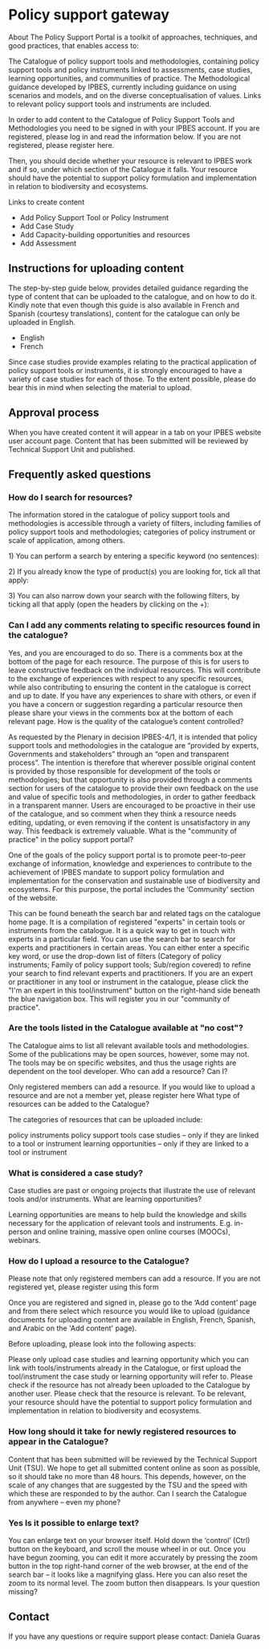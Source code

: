 # Policy support gateway

About The Policy Support Portal is a toolkit of approaches, techniques, and good practices, that enables access to:

The Catalogue of policy support tools and methodologies, containing policy support tools and policy instruments linked to assessments, case studies, learning opportunities, and communities of practice. The Methodological guidance developed by IPBES, currently including guidance on using scenarios and models, and on the diverse conceptualisation of values. Links to relevant policy support tools and instruments are included.

In order to add content to the Catalogue of Policy Support Tools and Methodologies you need to be signed in with your IPBES account. If you are registered, please log in and read the information below. If you are not registered, please register here.

Then, you should decide whether your resource is relevant to IPBES work and if so, under which section of the Catalogue it falls. Your resource should have the potential to support policy formulation and implementation in relation to biodiversity and ecosystems.

Links to create content

* Add Policy Support Tool or Policy Instrument
* Add Case Study
* Add Capacity-building opportunities and resources​
* Add Assessment

## Instructions for uploading content

The step-by-step guide below, provides detailed guidance regarding the type of content that can be uploaded to the catalogue, and on how to do it. Kindly note that even though this guide is also available in French and Spanish \(courtesy translations\), content for the catalogue can only be uploaded in English.

* English
* French

Since case studies provide examples relating to the practical application of policy support tools or instruments, it is strongly encouraged to have a variety of case studies for each of those. To the extent possible, please do bear this in mind when selecting the material to upload.

## Approval process

When you have created content it will appear in a tab on your IPBES website user account page. Content that has been submitted will be reviewed by Technical Support Unit and published.

## Frequently asked questions

### How do I search for resources?

The information stored in the catalogue of policy support tools and methodologies is accessible through a variety of filters, including families of policy support tools and methodologies; categories of policy instrument or scale of application, among others.

1\) You can perform a search by entering a specific keyword \(no sentences\):

2\) If you already know the type of product\(s\) you are looking for, tick all that apply:

3\) You can also narrow down your search with the following filters, by ticking all that apply \(open the headers by clicking on the +\):

### Can I add any comments relating to specific resources found in the catalogue?

Yes, and you are encouraged to do so. There is a comments box at the bottom of the page for each resource. The purpose of this is for users to leave constructive feedback on the individual resources. This will contribute to the exchange of experiences with respect to any specific resources, while also contributing to ensuring the content in the catalogue is correct and up to date. If you have any experiences to share with others, or even if you have a concern or suggestion regarding a particular resource then please share your views in the comments box at the bottom of each relevant page. How is the quality of the catalogue’s content controlled?

As requested by the Plenary in decision IPBES-4/1, it is intended that policy support tools and methodologies in the catalogue are “provided by experts, Governments and stakeholders” through an “open and transparent process”. The intention is therefore that wherever possible original content is provided by those responsible for development of the tools or methodologies; but that opportunity is also provided through a comments section for users of the catalogue to provide their own feedback on the use and value of specific tools and methodologies, in order to gather feedback in a transparent manner. Users are encouraged to be proactive in their use of the catalogue, and so comment when they think a resource needs editing, updating, or even removing if the content is unsatisfactory in any way. This feedback is extremely valuable. What is the "community of practice" in the policy support portal?

One of the goals of the policy support portal is to promote peer-to-peer exchange of information, knowledge and experiences to contribute to the achievement of IPBES mandate to support policy formulation and implementation for the conservation and sustainable use of biodiversity and ecosystems. For this purpose, the portal includes the ‘Community’ section of the website.

This can be found beneath the search bar and related tags on the catalogue home page. It is a compilation of registered "experts" in certain tools or instruments from the catalogue. It is a quick way to get in touch with experts in a particular field. You can use the search bar to search for experts and practitioners in certain areas. You can either enter a specific key word, or use the drop-down list of filters \(Category of policy instruments; Family of policy support tools; Sub/region covered\) to refine your search to find relevant experts and practitioners. If you are an expert or practitioner in any tool or instrument in the catalogue, please click the "I'm an expert in this tool/instrument" button on the right-hand side beneath the blue navigation box. This will register you in our "community of practice".

### Are the tools listed in the Catalogue available at "no cost"?

The Catalogue aims to list all relevant available tools and methodologies. Some of the publications may be open sources, however, some may not. The tools may be on specific websites, and thus the usage rights are dependent on the tool developer. Who can add a resource? Can I?

Only registered members can add a resource. If you would like to upload a resource and are not a member yet, please register here What type of resources can be added to the Catalogue?

The categories of resources that can be uploaded include:

policy instruments policy support tools case studies – only if they are linked to a tool or instrument learning opportunities – only if they are linked to a tool or instrument

### What is considered a case study?

Case studies are past or ongoing projects that illustrate the use of relevant tools and/or instruments. What are learning opportunities?

Learning opportunities are means to help build the knowledge and skills necessary for the application of relevant tools and instruments. E.g. in-person and online training, massive open online courses \(MOOCs\), webinars. 

### How do I upload a resource to the Catalogue?

Please note that only registered members can add a resource. If you are not registered yet, please register using this form

Once you are registered and signed in, please go to the ‘Add content’ page and from there select which resource you would like to upload \(guidance documents for uploading content are available in English, French, Spanish, and Arabic on the 'Add content' page\).

Before uploading, please look into the following aspects:

Please only upload case studies and learning opportunity which you can link with tools/instruments already in the Catalogue, or first upload the tool/instrument the case study or learning opportunity will refer to. Please check if the resource has not already been uploaded to the Catalogue by another user. Please check that the resource is relevant. To be relevant, your resource should have the potential to support policy formulation and implementation in relation to biodiversity and ecosystems.

### How long should it take for newly registered resources to appear in the Catalogue?

Content that has been submitted will be reviewed by the Technical Support Unit \(TSU\). We hope to get all submitted content online as soon as possible, so it should take no more than 48 hours. This depends, however, on the scale of any changes that are suggested by the TSU and the speed with which these are responded to by the author. Can I search the Catalogue from anywhere – even my phone?

### Yes Is it possible to enlarge text?

You can enlarge text on your browser itself. Hold down the ‘control’ \(Ctrl\) button on the keyboard, and scroll the mouse wheel in or out. Once you have begun zooming, you can edit it more accurately by pressing the zoom button in the top right-hand corner of the web browser, at the end of the search bar – it looks like a magnifying glass. Here you can also reset the zoom to its normal level. The zoom button then disappears. Is your question missing?

## Contact

If you have any questions or require support please contact: Daniela Guaras



